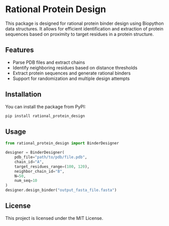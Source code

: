 # Rational Protein Design

This package is designed for rational protein binder design using Biopython data structures. It allows for efficient identification and extraction of protein sequences based on proximity to target residues in a protein structure.

## Features

- Parse PDB files and extract chains
- Identify neighboring residues based on distance thresholds
- Extract protein sequences and generate rational binders
- Support for randomization and multiple design attempts

## Installation

You can install the package from PyPI:

```bash
pip install rational_protein_design
```

## Usage

```python
from rational_protein_design import BinderDesigner

designer = BinderDesigner(
    pdb_file="path/to/pdb/file.pdb",
    chain_id="A",
    target_residues_range=(100, 120),
    neighbor_chain_id="B",
    N=50,
    num_seq=10
)
designer.design_binder("output_fasta_file.fasta")
```

## License

This project is licensed under the MIT License.

